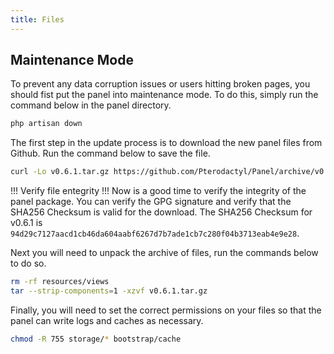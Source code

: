 ```yaml
---
title: Files
---
```


## Maintenance Mode
To prevent any data corruption issues or users hitting broken pages, you should fist put the panel into maintenance mode. To do this, simply run the command below in the panel directory.

```sh
php artisan down
```

The first step in the update process is to download the new panel files from Github. Run the command below to save the file.
```sh
curl -Lo v0.6.1.tar.gz https://github.com/Pterodactyl/Panel/archive/v0.6.1.tar.gz
```
!!!  Verify file entegrity
!!! Now is a good time to verify the integrity of the panel package. You can verify the GPG signature and verify that the SHA256 Checksum is valid for the download. The SHA256 Checksum for v0.6.1 is `94d29c7127aacd1cb46da604aabf6267d7b7ade1cb7c280f04b3713eab4e9e28`.

Next you will need to unpack the archive of files, run the commands below to do so.
```sh
rm -rf resources/views
tar --strip-components=1 -xzvf v0.6.1.tar.gz
```

Finally, you will need to set the correct permissions on your files so that the panel can write logs and caches as necessary.
```sh
chmod -R 755 storage/* bootstrap/cache
```